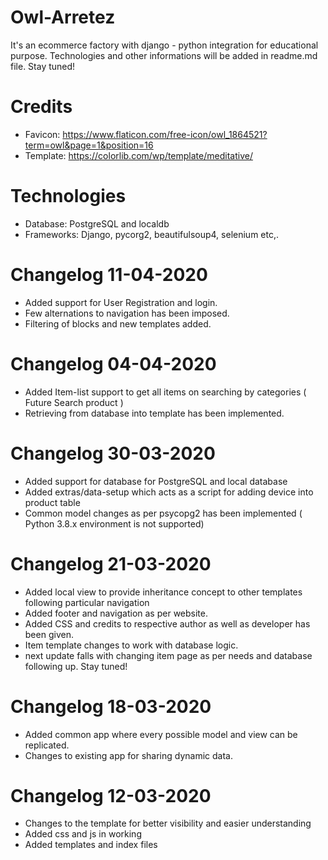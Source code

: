 # Owl-Arretez
It's an ecommerce factory with django - python integration for educational purpose. Technologies and other informations will be added in readme.md file. Stay tuned! 

# Credits
* Favicon: https://www.flaticon.com/free-icon/owl_1864521?term=owl&page=1&position=16
* Template: https://colorlib.com/wp/template/meditative/

# Technologies
* Database: PostgreSQL and localdb
* Frameworks: Django, pycorg2, beautifulsoup4, selenium etc,.

# Changelog 11-04-2020
* Added support for User Registration and login.
* Few alternations to navigation has been imposed.
* Filtering of blocks and new templates added.

# Changelog 04-04-2020
* Added Item-list support to get all items on searching by categories ( Future Search product )
* Retrieving from database into template has been implemented.

# Changelog 30-03-2020
* Added support for database for PostgreSQL and local database
* Added extras/data-setup which acts as a script for adding device into product table
* Common model changes as per psycopg2 has been implemented ( Python 3.8.x environment is not supported)

# Changelog 21-03-2020
* Added local view to provide inheritance concept to other templates following particular navigation
* Added footer and navigation as per website.
* Added CSS and credits to respective author as well as developer has been given.
* Item template changes to work with database logic.
* next update falls with changing item page as per needs and database following up. Stay tuned!

# Changelog 18-03-2020
* Added common app where every possible model and view can be replicated.
* Changes to existing app for sharing dynamic data.

# Changelog 12-03-2020
* Changes to the template for better visibility and easier understanding
* Added css and js in working 
* Added templates and index files
